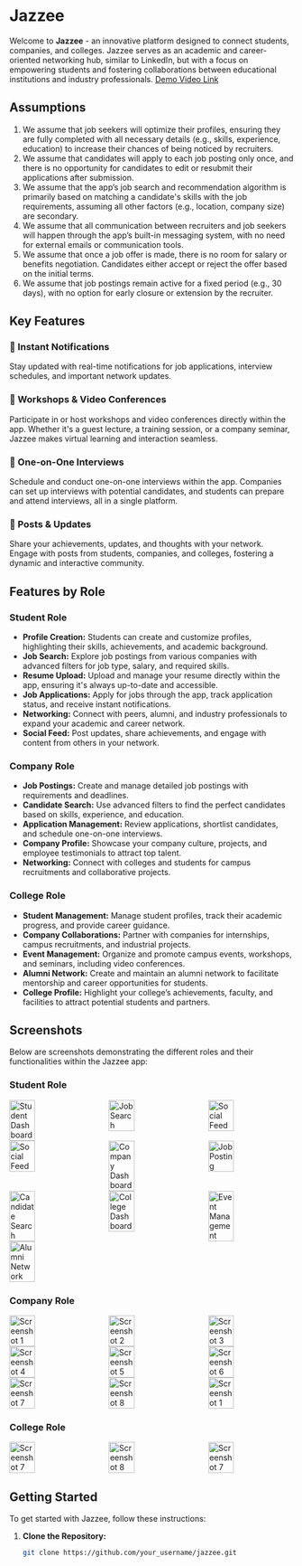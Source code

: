 # Jazzee

Welcome to **Jazzee** - an innovative platform designed to connect students, companies, and colleges. Jazzee serves as an academic and career-oriented networking hub, similar to LinkedIn, but with a focus on empowering students and fostering collaborations between educational institutions and industry professionals.
[Demo Video Link](https://www.youtube.com/watch?v=PPTzDDIBXuc)

## Assumptions
1. We assume that job seekers will optimize their profiles, ensuring they are fully completed with all necessary details (e.g., skills, experience, education) to increase their chances of being noticed by recruiters.
2. We assume that candidates will apply to each job posting only once, and there is no opportunity for candidates to edit or resubmit their applications after submission.
3. We assume that the app’s job search and recommendation algorithm is primarily based on matching a candidate's skills with the job requirements, assuming all other factors (e.g., location, company size) are secondary.
4. We assume that all communication between recruiters and job seekers will happen through the app’s built-in messaging system, with no need for external emails or communication tools.
5. We assume that once a job offer is made, there is no room for salary or benefits negotiation. Candidates either accept or reject the offer based on the initial terms.
6. We assume that job postings remain active for a fixed period (e.g., 30 days), with no option for early closure or extension by the recruiter.


## Key Features

### 🔔 Instant Notifications
Stay updated with real-time notifications for job applications, interview schedules, and important network updates.

### 🎥 Workshops & Video Conferences
Participate in or host workshops and video conferences directly within the app. Whether it's a guest lecture, a training session, or a company seminar, Jazzee makes virtual learning and interaction seamless.

### 💼 One-on-One Interviews
Schedule and conduct one-on-one interviews within the app. Companies can set up interviews with potential candidates, and students can prepare and attend interviews, all in a single platform.

### 📝 Posts & Updates
Share your achievements, updates, and thoughts with your network. Engage with posts from students, companies, and colleges, fostering a dynamic and interactive community.

## Features by Role

### Student Role
- **Profile Creation:** Students can create and customize profiles, highlighting their skills, achievements, and academic background.
- **Job Search:** Explore job postings from various companies with advanced filters for job type, salary, and required skills.
- **Resume Upload:** Upload and manage your resume directly within the app, ensuring it's always up-to-date and accessible.
- **Job Applications:** Apply for jobs through the app, track application status, and receive instant notifications.
- **Networking:** Connect with peers, alumni, and industry professionals to expand your academic and career network.
- **Social Feed:** Post updates, share achievements, and engage with content from others in your network.

### Company Role
- **Job Postings:** Create and manage detailed job postings with requirements and deadlines.
- **Candidate Search:** Use advanced filters to find the perfect candidates based on skills, experience, and education.
- **Application Management:** Review applications, shortlist candidates, and schedule one-on-one interviews.
- **Company Profile:** Showcase your company culture, projects, and employee testimonials to attract top talent.
- **Networking:** Connect with colleges and students for campus recruitments and collaborative projects.

### College Role

- **Student Management:** Manage student profiles, track their academic progress, and provide career guidance.
- **Company Collaborations:** Partner with companies for internships, campus recruitments, and industrial projects.
- **Event Management:** Organize and promote campus events, workshops, and seminars, including video conferences.
- **Alumni Network:** Create and maintain an alumni network to facilitate mentorship and career opportunities for students.
- **College Profile:** Highlight your college’s achievements, faculty, and facilities to attract potential students and partners.

## Screenshots

Below are screenshots demonstrating the different roles and their functionalities within the Jazzee app:

### Student Role
<div style="display: flex; flex-wrap: wrap; justify-content: space-between;">
  <img src="https://github.com/user-attachments/assets/08b30756-6052-4179-b80e-a27a63d1fe94" alt="Student Dashboard" width="30%"/>
  <img src="https://github.com/user-attachments/assets/1c1a5412-a9ab-4766-8e2d-dc04b2275ed7" alt="Job Search" width="30%"/>
  <img src="https://github.com/user-attachments/assets/f1dc8371-f9c8-4618-879b-35929a70bd3c" alt="Social Feed" width="30%"/>
  <img src="https://github.com/user-attachments/assets/ab591028-5be2-4432-81cc-eb5204e0d039" alt="Social Feed" width="30%"/>
  <img src="https://github.com/user-attachments/assets/fd3e84c4-2d87-45d2-97c6-b66c03a32394" alt="Company Dashboard" width="30%"/>
  <img src="https://github.com/user-attachments/assets/9166c84b-1c7f-4a8d-8b5f-c9ecc92a707d" alt="Job Posting" width="30%"/>
  <img src="https://github.com/user-attachments/assets/8a110b6c-3d79-4c02-9916-3f024abaeacf" alt="Candidate Search" width="30%"/>
  <img src="https://github.com/user-attachments/assets/0a57b3b0-b51d-4f40-b1d5-6ead3a84ba5d" alt="College Dashboard" width="30%"/>
  <img src="https://github.com/user-attachments/assets/c019629a-4375-4b79-a489-499f47de2921" alt="Event Management" width="30%"/>
  <img src="https://github.com/user-attachments/assets/08b30756-6052-4179-b80e-a27a63d1fe94" alt="Alumni Network" width="30%"/>
</div>


### Company Role
<div style="display: flex; flex-wrap: wrap; justify-content: space-between;">
  <img src="https://github.com/user-attachments/assets/2a176830-aa87-4b2c-8909-916686b45323" alt="Screenshot 1" width="30%"/>
  <img src="https://github.com/user-attachments/assets/909660e7-884a-4a39-bf9b-c4464af67b63" alt="Screenshot 2" width="30%"/>
  <img src="https://github.com/user-attachments/assets/a044a591-a8e8-4253-b57c-de0e4da9c0a5" alt="Screenshot 3" width="30%"/>
</div>

<div style="display: flex; flex-wrap: wrap; justify-content: space-between;">
  <img src="https://github.com/user-attachments/assets/516b53c9-4ad4-4e10-8e10-a4d9f485b9ca" alt="Screenshot 4" width="30%"/>
 <img src="https://github.com/user-attachments/assets/f32dac6e-93ec-47dc-8a92-7731948a63b3" alt="Screenshot 5" width="30%"/>
  <img src="https://github.com/user-attachments/assets/aa60fef1-d6d8-4315-b443-73249c94a539" alt="Screenshot 6" width="30%"/>
</div>

<div style="display: flex; flex-wrap: wrap; justify-content: space-between;">
  <img src="https://github.com/user-attachments/assets/5658c122-0ba4-4501-8f42-18fb151b60a5" alt="Screenshot 7" width="30%"/>
  <img src="https://github.com/user-attachments/assets/a7c93969-2dc4-46c6-8231-5130a7fd1aa7" alt="Screenshot 8" width="30%"/>
   <img src="https://github.com/user-attachments/assets/e5ce87bb-47e8-4fc0-be7d-cdddcac57154" alt="Screenshot 1" width="30%"/>
</div>

### College Role
<div style="display: flex; flex-wrap: wrap; justify-content: space-between;">
  <img src="https://github.com/user-attachments/assets/4299ba22-962b-4f80-bb48-f389befa7535" alt="Screenshot 7" width="30%"/>
  <img src="https://github.com/user-attachments/assets/42eeb080-163c-44e2-803c-5a5647dc4a95" alt="Screenshot 8" width="30%"/>
  <img src="https://github.com/user-attachments/assets/645947c3-f817-487a-954a-1f24661f6133" alt="Screenshot 7" width="30%"/>
</div>

## Getting Started

To get started with Jazzee, follow these instructions:

1. **Clone the Repository:**
   ```bash
   git clone https://github.com/your_username/jazzee.git
